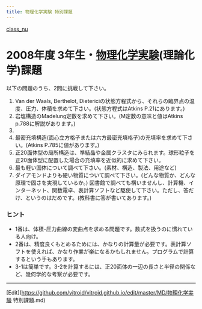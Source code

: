```yaml
---
title: 物理化学実験 特別課題
---
```

[class_nu](/class_nu)

<!-- !!!2005年度 2年生・[物理化学実験](/物理化学実験)(理論化学)課題 -->

# 2008年度 3年生・[物理化学実験](/物理化学実験)(理論化学)課題

以下の問題のうち、2問に挑戦して下さい。

1. Van der Waals, Berthelot, Dietericiの状態方程式から、それらの臨界点の温度、圧力、体積を求めて下さい。(状態方程式はAtkins P.21にあります。)
1. 岩塩構造のMadelung定数を求めて下さい。(M定数の意味と値はAtkins p.788に解説があります。) 
1. 
  1. 最密充填構造(面心立方格子または六方最密充填格子)の充填率を求めて下さい。(Atkins P.785に値があります。)
  1. 正20面体型の局所構造は、準結晶や金属クラスタにみられます。球形粒子を正20面体型に配置した場合の充填率を近似的に求めて下さい。
1. 最も軽い固体について調べて下さい。(素材、構造、製法、用途など)
1. ダイアモンドよりも硬い物質について調べて下さい。(どんな物質か、どんな原理で固さを実現しているか。)
図書館で調べても構いませんし、計算機、インターネット、関数電卓、表計算ソフトなど駆使して下さい。ただし、答だけ、というのはだめです。(教科書に答が書いてあります。)


### ヒント

* 1番は、体積-圧力曲線の変曲点を求める問題です。数式を扱うのに慣れている人向け。
* 2番は、精度良くもとめるためには、かなりの計算量が必要です。表計算ソフトを使えれば、かなり作業が楽になるかもしれません。プログラムで計算するという手もあります。
* 3-1は簡単です。3-2を計算するには、正20面体の一辺の長さと半径の関係など、幾何学的な考察が必要です。






----
[Edit](https://github.com/vitroid/vitroid.github.io/edit/master/MD/物理化学実験 特別課題.md)
